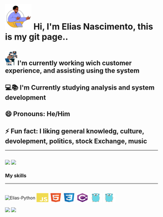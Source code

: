 <h1 style= text-aling:center text-decoration:none  > <img src="Elias.png" style=text-decoration:none> </img> Hi, I'm Elias Nascimento, this is my git page..</h1>
<a href="https://github.com/Nuno38"> </a>
<div>
<h2><img src="Customer experience.png"></img>I'm currently working wich customer experience, and assisting using the system</h2>
<h2> 💻📚 I'm Currently studying analysis and system development</h2> 
 <h2>😄 Pronouns: He/Him</h2>
  <h2>⚡ Fun fact: I liking general knowledg, culture, devolepment, politics, stock Exchange, music </h2>
</div>
<hr>
<br>
<picture>
  <source
    srcset="https://github-readme-stats.vercel.app/api?username=Nuno38&show_icons=true&theme=dark"
    media="(prefers-color-scheme: dark)"
  />
  <source
    srcset="https://github-readme-stats.vercel.app/api?username=Nuno38&show_icons=true"
    media="(prefers-color-scheme: light), (prefers-color-scheme: no-preference)"
  />
  <img src="https://github-readme-stats.vercel.app/api?username=Nuno38&show_icons=true" />
  
</picture>
<picture>
<sorce>
  <img src ="https://github-readme-stats.vercel.app/api/top-langs/?username=Nuno38&hige_progress=true"/>
</sorce>
</picture>

<br>

<h3 style:"text-color:red">My skills</h3>
<hr>
<div style="display: inline_block"><br>
 
 <img align="center" alt="Elias-Python" height="30" width="40" src="https://icongr.am/devicon/python-original.svg?size=128&color=currentColor">
  <img align="center" alt="Elias-Js" height="30" width="40" src="https://raw.githubusercontent.com/devicons/devicon/master/icons/javascript/javascript-plain.svg">
  <img align="center" alt="Elias-HTML" height="30" width="40" src="https://raw.githubusercontent.com/devicons/devicon/master/icons/html5/html5-original.svg">
  <img align="center" alt="Elias-CSS" height="30" width="40" src="https://raw.githubusercontent.com/devicons/devicon/master/icons/css3/css3-original.svg">
  <img align="center" alt="Elias-Csharp" height="30" width="40" src="https://raw.githubusercontent.com/devicons/devicon/master/icons/csharp/csharp-original.svg">
  <img align="center" alt="Elias-Js" height="30" width="40" src="https://raw.githubusercontent.com/devicons/devicon/master/icons/go/go-original.svg">
  <img align="center" alt="Elias-Mysql" height="30" width="40" src="https://raw.githubusercontent.com/devicons/devicon/master/icons/go/go-original.svg">

  

</div>
<br>



<div > 
  <a href="https://instagram.com/runo_pds/](https://instagram.com/nuno_pds?igshid=OGQ5ZDc2ODk2ZA==" target="_blank"><img src="https://img.shields.io/badge/-Instagram-%23E4405F?style=for-the-badge&logo=instagram&logoColor=radical" target="_blank"></a>
  <a href="https://www.linkedin.com/in/elias-nascimento-jr-8b1316b9/" target="_blank"><img src="https://img.shields.io/badge/-LinkedIn-%230077B5?style=for-the-badge&logo=linkedin&logoColor=white" target="_blank"></a> 
</div>
